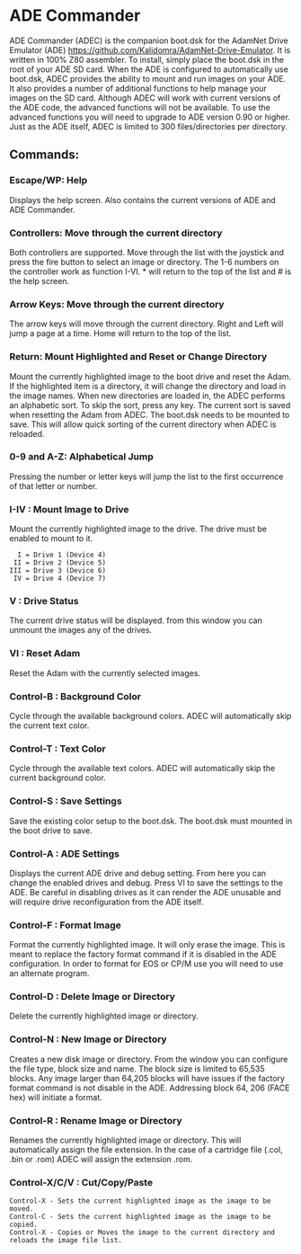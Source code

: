 # ADE Commander

ADE Commander (ADEC) is the companion boot.dsk for the AdamNet Drive Emulator (ADE) https://github.com/Kalidomra/AdamNet-Drive-Emulator. It is written in 100% Z80 assembler. To install, simply place the boot.dsk in the root of your ADE SD card. When the ADE is configured to automatically use boot.dsk, ADEC provides the ability to mount and run images on your ADE. It also provides a number of additional functions to help manage your images on the SD card. Although ADEC will work with current versions of the ADE code, the advanced functions will not be available. To use the advanced functions you will need to upgrade to ADE version 0.90 or higher. Just as the ADE itself, ADEC is limited to 300 files/directories per directory. 

## Commands:

### Escape/WP: Help
  Displays the help screen. Also contains the current versions of ADE and ADE Commander.

### Controllers: Move through the current directory
  Both controllers are supported. Move through the list with the joystick and press the fire button to select an image or directory. The 1-6 numbers on the controller work as function I-VI. * will return to the top of the list and # is the help screen.
  
### Arrow Keys: Move through the current directory
  The arrow keys will move through the current directory. Right and Left will jump a page at a time. Home will return to the top of the list.
 
### Return: Mount Highlighted and Reset or Change Directory
  Mount the currently highlighted image to the boot drive and reset the Adam. If the highlighted item is a directory, it will change the directory and load in the image names. When new directories are loaded in, the ADEC performs an alphabetic sort. To skip the sort, press any key. The current sort is saved when resetting the Adam from ADEC. The boot.dsk needs to be mounted to save. This will allow quick sorting of the current directory when ADEC is reloaded.

### 0-9 and A-Z: Alphabetical Jump
  Pressing the number or letter keys will jump the list to the first occurrence of that letter or number.

### I-IV : Mount Image to Drive
  Mount the currently highlighted image to the drive. The drive must be enabled to mount to it.
  
      I = Drive 1 (Device 4)
     II = Drive 2 (Device 5)
    III = Drive 3 (Device 6)
     IV = Drive 4 (Device 7)

### V : Drive Status
  The current drive status will be displayed. from this window you can unmount the images any of the drives.
  
### VI : Reset Adam
  Reset the Adam with the currently selected images.
 
### Control-B : Background Color
  Cycle through the available background colors. ADEC will automatically skip the current text color.

### Control-T : Text Color
  Cycle through the available text colors. ADEC will automatically skip the current background color.
 
### Control-S : Save Settings
  Save the existing color setup to the boot.dsk. The boot.dsk must mounted in the boot drive to save.

### Control-A : ADE Settings
  Displays the current ADE drive and debug setting. From here you can change the enabled drives and debug. Press VI to save the settings to the ADE. Be careful in disabling drives as it can render the ADE unusable and will require drive reconfiguration from the ADE itself.

### Control-F : Format Image
  Format the currently highlighted image. It will only erase the image. This is meant to replace the factory format command if it is disabled in the ADE configuration. In order to format for EOS or CP/M use you will need to use an alternate program. 

### Control-D : Delete Image or Directory
  Delete the currently highlighted image or directory. 
 
### Control-N : New Image or Directory
  Creates a new disk image or directory. From the window you can configure the file type, block size and name. 
  The block size is limited to 65,535 blocks. Any image larger than 64,205 blocks will have issues if the factory format command is not disable in the ADE. Addressing block 64, 206 (FACE hex) will initiate a format.

### Control-R : Rename Image or Directory
  Renames the currently highlighted image or directory. This will automatically assign the file extension. In the case of a cartridge file (.col, .bin or .rom) ADEC will assign the extension .rom.
  
### Control-X/C/V : Cut/Copy/Paste

    Control-X - Sets the current highlighted image as the image to be moved.
    Control-C - Sets the current highlighted image as the image to be copied.
    Control-X - Copies or Moves the image to the current directory and reloads the image file list.
  


